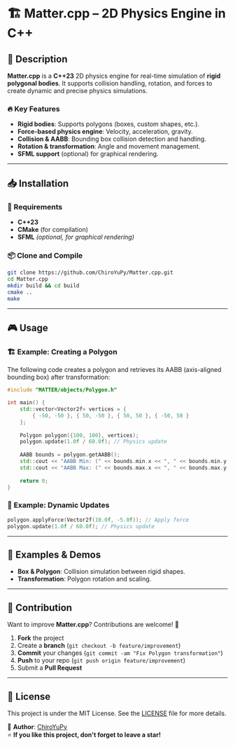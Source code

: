 # 🏗 Matter.cpp – 2D Physics Engine in C++

## 🚀 Description

**Matter.cpp** is a **C++23** 2D physics engine for real-time simulation of **rigid polygonal bodies**. It supports collision handling, rotation, and forces to create dynamic and precise physics simulations.

### 🔥 Key Features

- **Rigid bodies**: Supports polygons (boxes, custom shapes, etc.).
- **Force-based physics engine**: Velocity, acceleration, gravity.
- **Collision & AABB**: Bounding box collision detection and handling.
- **Rotation & transformation**: Angle and movement management.
- **SFML support** (optional) for graphical rendering.

---

## 📥 Installation

### 🔷 Requirements

- **C++23**
- **CMake** (for compilation)
- **SFML** *(optional, for graphical rendering)*

### 📦 Clone and Compile

```bash
git clone https://github.com/ChiroYuPy/Matter.cpp.git
cd Matter.cpp
mkdir build && cd build
cmake ..
make
```

---

## 🎮 Usage

### 🏗 Example: Creating a Polygon

The following code creates a polygon and retrieves its AABB (axis-aligned bounding box) after transformation:

```cpp
#include "MATTER/objects/Polygon.h"

int main() {
    std::vector<Vector2f> vertices = {
        { -50, -50 }, { 50, -50 }, { 50, 50 }, { -50, 50 }
    };
    
    Polygon polygon({100, 100}, vertices);
    polygon.update(1.0f / 60.0f); // Physics update
    
    AABB bounds = polygon.getAABB();
    std::cout << "AABB Min: (" << bounds.min.x << ", " << bounds.min.y << ")\n";
    std::cout << "AABB Max: (" << bounds.max.x << ", " << bounds.max.y << ")\n";
    
    return 0;
}
```

### 🔄 Example: Dynamic Updates

```cpp
polygon.applyForce(Vector2f(10.0f, -5.0f)); // Apply force
polygon.update(1.0f / 60.0f); // Physics update
```

---

## 📌 Examples & Demos

- **Box & Polygon**: Collision simulation between rigid shapes.
- **Transformation**: Polygon rotation and scaling.

---

## 🤝 Contribution

Want to improve **Matter.cpp**? Contributions are welcome! 🚀

1. **Fork** the project
2. Create a **branch** (`git checkout -b feature/improvement`)
3. **Commit** your changes (`git commit -am "Fix Polygon transformation"`)
4. **Push** to your repo (`git push origin feature/improvement`)
5. Submit a **Pull Request**

---

## 📝 License

This project is under the MIT License. See the [LICENSE](LICENSE) file for more details.

🔗 **Author**: [ChiroYuPy](https://github.com/ChiroYuPy)  
⭐ **If you like this project, don't forget to leave a star!**

